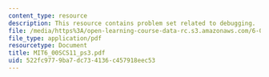 ```yaml
---
content_type: resource
description: This resource contains problem set related to debugging.
file: /media/https%3A/open-learning-course-data-rc.s3.amazonaws.com/6-00sc-introduction-to-computer-science-and-programming-spring-2011/522fc9779ba7dc734136c457918eec53_MIT6_00SCS11_ps3.pdf
file_type: application/pdf
resourcetype: Document
title: MIT6_00SCS11_ps3.pdf
uid: 522fc977-9ba7-dc73-4136-c457918eec53
---
```

